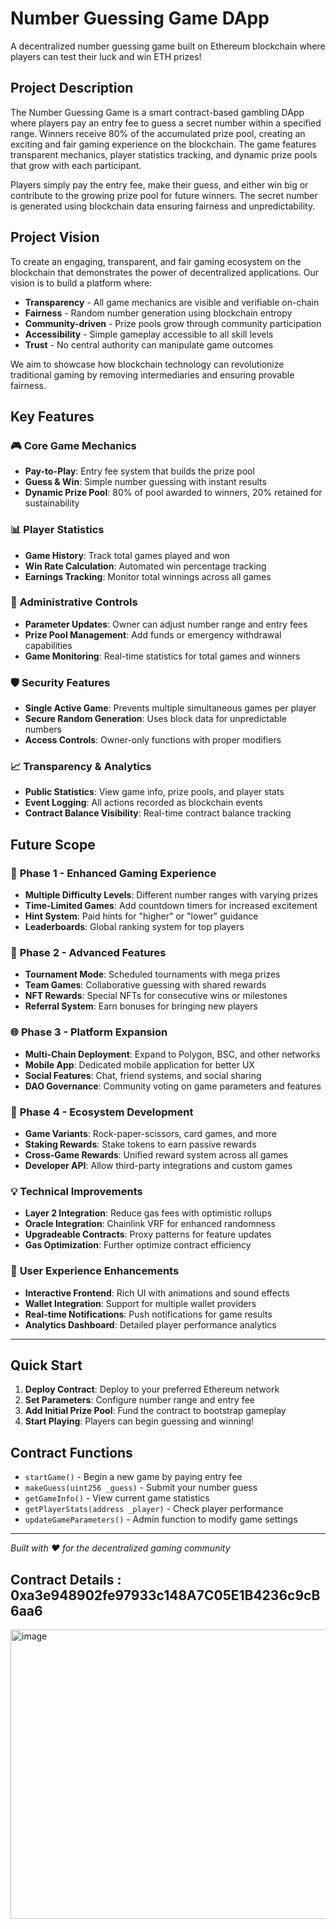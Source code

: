 # Number Guessing Game DApp

A decentralized number guessing game built on Ethereum blockchain where players can test their luck and win ETH prizes!

## Project Description

The Number Guessing Game is a smart contract-based gambling DApp where players pay an entry fee to guess a secret number within a specified range. Winners receive 80% of the accumulated prize pool, creating an exciting and fair gaming experience on the blockchain. The game features transparent mechanics, player statistics tracking, and dynamic prize pools that grow with each participant.

Players simply pay the entry fee, make their guess, and either win big or contribute to the growing prize pool for future winners. The secret number is generated using blockchain data ensuring fairness and unpredictability.

## Project Vision

To create an engaging, transparent, and fair gaming ecosystem on the blockchain that demonstrates the power of decentralized applications. Our vision is to build a platform where:

- **Transparency** - All game mechanics are visible and verifiable on-chain
- **Fairness** - Random number generation using blockchain entropy
- **Community-driven** - Prize pools grow through community participation
- **Accessibility** - Simple gameplay accessible to all skill levels
- **Trust** - No central authority can manipulate game outcomes

We aim to showcase how blockchain technology can revolutionize traditional gaming by removing intermediaries and ensuring provable fairness.

## Key Features

### 🎮 **Core Game Mechanics**
- **Pay-to-Play**: Entry fee system that builds the prize pool
- **Guess & Win**: Simple number guessing with instant results
- **Dynamic Prize Pool**: 80% of pool awarded to winners, 20% retained for sustainability

### 📊 **Player Statistics**
- **Game History**: Track total games played and won
- **Win Rate Calculation**: Automated win percentage tracking
- **Earnings Tracking**: Monitor total winnings across all games

### 🔧 **Administrative Controls**
- **Parameter Updates**: Owner can adjust number range and entry fees
- **Prize Pool Management**: Add funds or emergency withdrawal capabilities
- **Game Monitoring**: Real-time statistics for total games and winners

### 🛡️ **Security Features**
- **Single Active Game**: Prevents multiple simultaneous games per player
- **Secure Random Generation**: Uses block data for unpredictable numbers
- **Access Controls**: Owner-only functions with proper modifiers

### 📈 **Transparency & Analytics**
- **Public Statistics**: View game info, prize pools, and player stats
- **Event Logging**: All actions recorded as blockchain events
- **Contract Balance Visibility**: Real-time contract balance tracking

## Future Scope

### 🚀 **Phase 1 - Enhanced Gaming Experience**
- **Multiple Difficulty Levels**: Different number ranges with varying prizes
- **Time-Limited Games**: Add countdown timers for increased excitement
- **Hint System**: Paid hints for "higher" or "lower" guidance
- **Leaderboards**: Global ranking system for top players

### 🎯 **Phase 2 - Advanced Features**
- **Tournament Mode**: Scheduled tournaments with mega prizes
- **Team Games**: Collaborative guessing with shared rewards
- **NFT Rewards**: Special NFTs for consecutive wins or milestones
- **Referral System**: Earn bonuses for bringing new players

### 🌐 **Phase 3 - Platform Expansion**
- **Multi-Chain Deployment**: Expand to Polygon, BSC, and other networks
- **Mobile App**: Dedicated mobile application for better UX
- **Social Features**: Chat, friend systems, and social sharing
- **DAO Governance**: Community voting on game parameters and features

### 🔮 **Phase 4 - Ecosystem Development**
- **Game Variants**: Rock-paper-scissors, card games, and more
- **Staking Rewards**: Stake tokens to earn passive rewards
- **Cross-Game Rewards**: Unified reward system across all games
- **Developer API**: Allow third-party integrations and custom games

### 💡 **Technical Improvements**
- **Layer 2 Integration**: Reduce gas fees with optimistic rollups
- **Oracle Integration**: Chainlink VRF for enhanced randomness
- **Upgradeable Contracts**: Proxy patterns for feature updates
- **Gas Optimization**: Further optimize contract efficiency

### 🎨 **User Experience Enhancements**
- **Interactive Frontend**: Rich UI with animations and sound effects
- **Wallet Integration**: Support for multiple wallet providers
- **Real-time Notifications**: Push notifications for game results
- **Analytics Dashboard**: Detailed player performance analytics

---

## Quick Start

1. **Deploy Contract**: Deploy to your preferred Ethereum network
2. **Set Parameters**: Configure number range and entry fee
3. **Add Initial Prize Pool**: Fund the contract to bootstrap gameplay
4. **Start Playing**: Players can begin guessing and winning!

## Contract Functions

- `startGame()` - Begin a new game by paying entry fee
- `makeGuess(uint256 _guess)` - Submit your number guess
- `getGameInfo()` - View current game statistics
- `getPlayerStats(address _player)` - Check player performance
- `updateGameParameters()` - Admin function to modify game settings

---

*Built with ❤️ for the decentralized gaming community*

## Contract Details : 0xa3e948902fe97933c148A7C05E1B4236c9cB6aa6
<img width="959" height="463" alt="image" src="https://github.com/user-attachments/assets/31c32372-6cb4-4d58-8eda-57461ead6028" />
